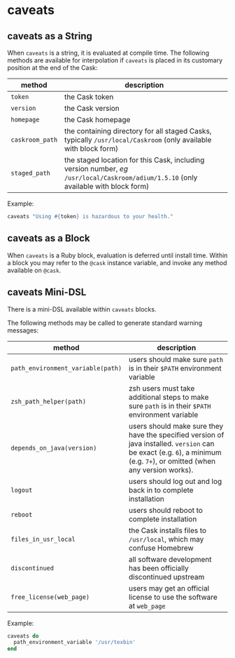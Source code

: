 # caveats

## caveats as a String

When `caveats` is a string, it is evaluated at compile time. The following methods are available for interpolation if `caveats` is placed in its customary position at the end of the Cask:

| method             | description |
| ------------------ | ----------- |
| `token`            | the Cask token
| `version`          | the Cask version
| `homepage`         | the Cask homepage
| `caskroom_path`    | the containing directory for all staged Casks, typically `/usr/local/Caskroom` (only available with block form)
| `staged_path`      | the staged location for this Cask, including version number, *eg* `/usr/local/Caskroom/adium/1.5.10` (only available with block form)

Example:

```ruby
caveats "Using #{token} is hazardous to your health."
```

## caveats as a Block

When `caveats` is a Ruby block, evaluation is deferred until install time. Within a block you may refer to the `@cask` instance variable, and invoke any method available on `@cask`.

## caveats Mini-DSL

There is a mini-DSL available within `caveats` blocks.

The following methods may be called to generate standard warning messages:

| method                            | description |
| --------------------------------- | ----------- |
| `path_environment_variable(path)` | users should make sure `path` is in their `$PATH` environment variable
| `zsh_path_helper(path)`           | zsh users must take additional steps to make sure `path` is in their `$PATH` environment variable
| `depends_on_java(version)`        | users should make sure they have the specified version of java installed. `version` can be exact (e.g. `6`), a minimum (e.g. `7+`), or omitted (when any version works).
| `logout`                          | users should log out and log back in to complete installation
| `reboot`                          | users should reboot to complete installation
| `files_in_usr_local`              | the Cask installs files to `/usr/local`, which may confuse Homebrew
| `discontinued`                    | all software development has been officially discontinued upstream
| `free_license(web_page)`          | users may get an official license to use the software at `web_page`

Example:

```ruby
caveats do
  path_environment_variable '/usr/texbin'
end
```
